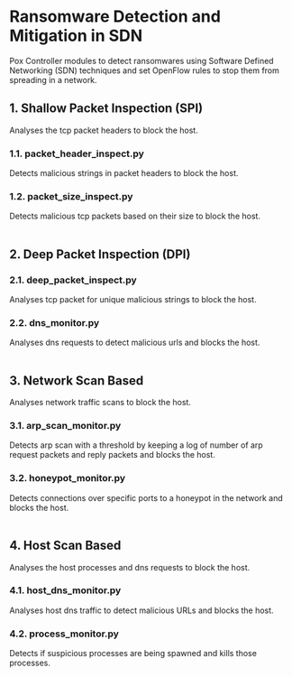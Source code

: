 # Ransomware Detection and Mitigation in SDN
Pox Controller modules to detect ransomwares using Software Defined Networking (SDN) techniques and set OpenFlow rules to stop them from spreading in a network.

## 1. Shallow Packet Inspection (SPI)
Analyses the tcp packet headers to block the host.

### 1.1. packet_header_inspect.py
Detects malicious strings in packet headers to block the host.

### 1.2. packet_size_inspect.py
Detects malicious tcp packets based on their size to block the host.
<br/><br/>

## 2. Deep Packet Inspection (DPI)

### 2.1. deep_packet_inspect.py
Analyses tcp packet for unique malicious strings to block the host.

### 2.2. dns_monitor.py
Analyses dns requests to detect malicious urls and blocks the host.
<br/><br/>

## 3. Network Scan Based
Analyses network traffic scans to block the host.

### 3.1. arp_scan_monitor.py
Detects arp scan with a threshold by keeping a log of number of arp request packets and reply packets and blocks the host.

### 3.2. honeypot_monitor.py
Detects connections over specific ports to a honeypot in the network and blocks the host.
<br/><br/>

## 4. Host Scan Based
Analyses the host processes and dns requests to block the host.

### 4.1. host_dns_monitor.py
Analyses host dns traffic to detect malicious URLs and blocks the host.

### 4.2. process_monitor.py
Detects if suspicious processes are being spawned and kills those processes.
